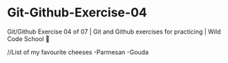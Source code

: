 # Git-Github-Exercise-04
Git/Github Exercise 04 of 07 | Git and Github exercises for practicing | Wild Code School 🦁

//List of my favourite cheeses
-Parmesan 
-Gouda 

